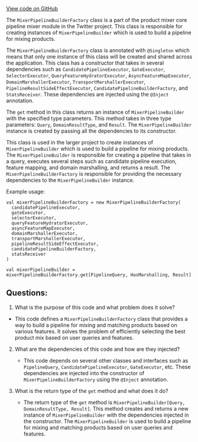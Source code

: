 [View code on GitHub](https://github.com/misbahsy/the-algorithm/product-mixer/core/src/main/scala/com/twitter/product_mixer/core/pipeline/mixer/MixerPipelineBuilderFactory.scala)

The `MixerPipelineBuilderFactory` class is a part of the product mixer core pipeline mixer module in the Twitter project. This class is responsible for creating instances of `MixerPipelineBuilder` which is used to build a pipeline for mixing products. 

The `MixerPipelineBuilderFactory` class is annotated with `@Singleton` which means that only one instance of this class will be created and shared across the application. This class has a constructor that takes in several dependencies such as `CandidatePipelineExecutor`, `GateExecutor`, `SelectorExecutor`, `QueryFeatureHydratorExecutor`, `AsyncFeatureMapExecutor`, `DomainMarshallerExecutor`, `TransportMarshallerExecutor`, `PipelineResultSideEffectExecutor`, `CandidatePipelineBuilderFactory`, and `StatsReceiver`. These dependencies are injected using the `@Inject` annotation.

The `get` method in this class returns an instance of `MixerPipelineBuilder` with the specified type parameters. This method takes in three type parameters: `Query`, `DomainResultType`, and `Result`. The `MixerPipelineBuilder` instance is created by passing all the dependencies to its constructor.

This class is used in the larger project to create instances of `MixerPipelineBuilder` which is used to build a pipeline for mixing products. The `MixerPipelineBuilder` is responsible for creating a pipeline that takes in a query, executes several steps such as candidate pipeline execution, feature mapping, and domain marshalling, and returns a result. The `MixerPipelineBuilderFactory` is responsible for providing the necessary dependencies to the `MixerPipelineBuilder` instance. 

Example usage:
```
val mixerPipelineBuilderFactory = new MixerPipelineBuilderFactory(
  candidatePipelineExecutor,
  gateExecutor,
  selectorExecutor,
  queryFeatureHydratorExecutor,
  asyncFeatureMapExecutor,
  domainMarshallerExecutor,
  transportMarshallerExecutor,
  pipelineResultSideEffectExecutor,
  candidatePipelineBuilderFactory,
  statsReceiver
)

val mixerPipelineBuilder = mixerPipelineBuilderFactory.get[PipelineQuery, HasMarshalling, Result]
```
## Questions: 
 1. What is the purpose of this code and what problem does it solve?
   - This code defines a `MixerPipelineBuilderFactory` class that provides a way to build a pipeline for mixing and matching products based on various features. It solves the problem of efficiently selecting the best product mix based on user queries and features.

2. What are the dependencies of this code and how are they injected?
   - This code depends on several other classes and interfaces such as `PipelineQuery`, `CandidatePipelineExecutor`, `GateExecutor`, etc. These dependencies are injected into the constructor of `MixerPipelineBuilderFactory` using the `@Inject` annotation.

3. What is the return type of the `get` method and what does it do?
   - The return type of the `get` method is `MixerPipelineBuilder[Query, DomainResultType, Result]`. This method creates and returns a new instance of `MixerPipelineBuilder` with the dependencies injected in the constructor. The `MixerPipelineBuilder` is used to build a pipeline for mixing and matching products based on user queries and features.